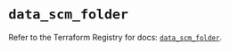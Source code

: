 # `data_scm_folder`

Refer to the Terraform Registry for docs: [`data_scm_folder`](https://registry.terraform.io/providers/paloaltonetworks/scm/1.0.2/docs/data-sources/folder).
